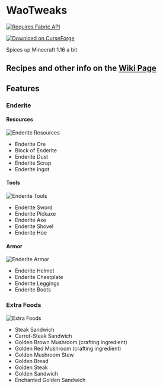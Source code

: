 # WaoTweaks

[![Requires Fabric API](https://i.imgur.com/T0YIGYz.png)](https://www.curseforge.com/minecraft/mc-mods/fabric-api)

[![Download on CurseForge](https://cf.way2muchnoise.eu/full_waotweaks_downloads.svg)](https://www.curseforge.com/minecraft/mc-mods/fabric-api)

Spices up Minecraft 1.16 a bit

## Recipes and other info on the [Wiki Page](https://github.com/Waoweens/WaoTweaks/wiki)
## Features
### Enderite
#### Resources
![Enderite Resources](https://i.imgur.com/pkFqgII.png)
* Enderite Ore
* Block of Enderite
* Enderite Dust
* Enderite Scrap
* Enderite Ingot

#### Tools
![Enderite Tools](https://i.imgur.com/9Zvd2Q9.png)
* Enderite Sword
* Enderite Pickaxe
* Enderite Axe
* Enderite Shovel
* Enderite Hoe

#### Armor
![Enderite Armor](https://i.imgur.com/5Lh4iIq.png)
* Enderite Helmet
* Enderite Chestplate
* Enderite Leggings
* Enderite Boots

### Extra Foods
![Extra Foods](https://i.imgur.com/p3ogEy7.png)
* Steak Sandwich
* Carrot-Steak Sandwich
* Golden Brown Mushroom (crafting ingredient)
* Golden Red Mushroom (crafting ingredient)
* Golden Mushroom Stew
* Golden Bread
* Golden Steak
* Golden Sandwich
* Enchanted Golden Sandwich
